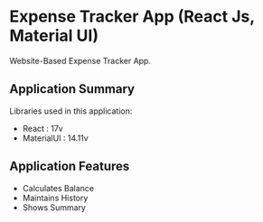 # Expense Tracker App (React Js, Material UI)
Website-Based Expense Tracker App.

## Application Summary
Libraries used in this application:

- React : 17v
- MaterialUI : 14.11v

## Application Features

- Calculates Balance
- Maintains History
- Shows Summary
